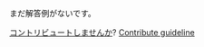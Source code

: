 
まだ解答例がないです。

[コントリビュートしませんか](https://github.com/BFEdev/BFE.dev-solutions/blob/main/quiz/object-keys_ja.md)?  [Contribute guideline](https://github.com/BFEdev/BFE.dev-solutions#how-to-contribute)
